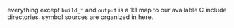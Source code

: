 everything except `build_*` and `output` is a 1:1 map to our available C include directories. symbol sources are organized in here.
